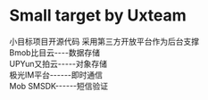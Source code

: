 # Small target by Uxteam
小目标项目开源代码 采用第三方开放平台作为后台支撑<br/>
Bmob比目云----数据存储<br/>
UPYun又拍云-----对象存储<br/>
极光IM平台------即时通信<br/>
Mob SMSDK------短信验证<br/>

